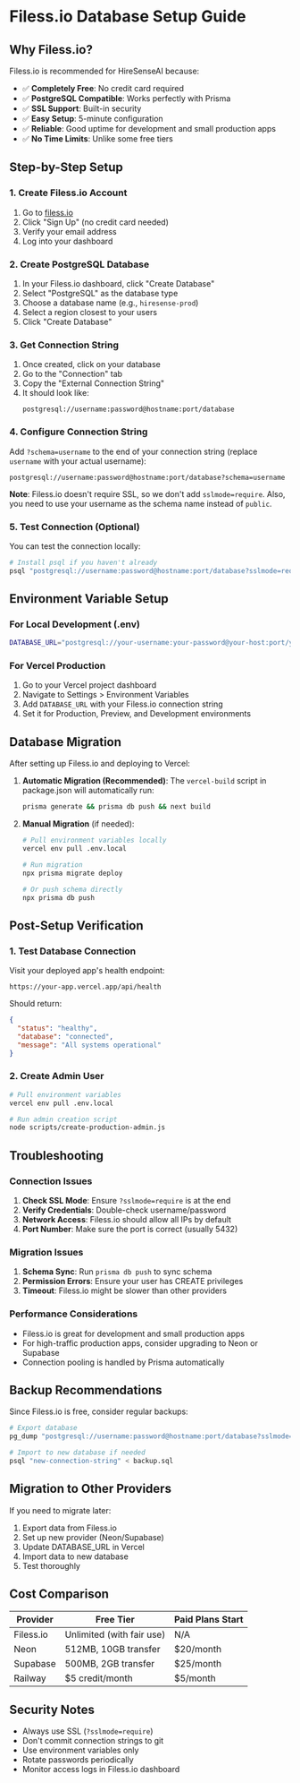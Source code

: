 # Filess.io Database Setup Guide

## Why Filess.io?

Filess.io is recommended for HireSenseAI because:
- ✅ **Completely Free**: No credit card required
- ✅ **PostgreSQL Compatible**: Works perfectly with Prisma
- ✅ **SSL Support**: Built-in security
- ✅ **Easy Setup**: 5-minute configuration
- ✅ **Reliable**: Good uptime for development and small production apps
- ✅ **No Time Limits**: Unlike some free tiers

## Step-by-Step Setup

### 1. Create Filess.io Account
1. Go to [filess.io](https://filess.io)
2. Click "Sign Up" (no credit card needed)
3. Verify your email address
4. Log into your dashboard

### 2. Create PostgreSQL Database
1. In your Filess.io dashboard, click "Create Database"
2. Select "PostgreSQL" as the database type
3. Choose a database name (e.g., `hiresense-prod`)
4. Select a region closest to your users
5. Click "Create Database"

### 3. Get Connection String
1. Once created, click on your database
2. Go to the "Connection" tab
3. Copy the "External Connection String"
4. It should look like:
   ```
   postgresql://username:password@hostname:port/database
   ```

### 4. Configure Connection String
Add `?schema=username` to the end of your connection string (replace `username` with your actual username):
```
postgresql://username:password@hostname:port/database?schema=username
```

**Note**: Filess.io doesn't require SSL, so we don't add `sslmode=require`. Also, you need to use your username as the schema name instead of `public`.

### 5. Test Connection (Optional)
You can test the connection locally:
```bash
# Install psql if you haven't already
psql "postgresql://username:password@hostname:port/database?sslmode=require"
```

## Environment Variable Setup

### For Local Development (.env)
```bash
DATABASE_URL="postgresql://your-username:your-password@your-host:port/your-database?schema=public"
```

### For Vercel Production
1. Go to your Vercel project dashboard
2. Navigate to Settings > Environment Variables
3. Add `DATABASE_URL` with your Filess.io connection string
4. Set it for Production, Preview, and Development environments

## Database Migration

After setting up Filess.io and deploying to Vercel:

1. **Automatic Migration (Recommended)**:
   The `vercel-build` script in package.json will automatically run:
   ```bash
   prisma generate && prisma db push && next build
   ```

2. **Manual Migration** (if needed):
   ```bash
   # Pull environment variables locally
   vercel env pull .env.local
   
   # Run migration
   npx prisma migrate deploy
   
   # Or push schema directly
   npx prisma db push
   ```

## Post-Setup Verification

### 1. Test Database Connection
Visit your deployed app's health endpoint:
```
https://your-app.vercel.app/api/health
```

Should return:
```json
{
  "status": "healthy",
  "database": "connected",
  "message": "All systems operational"
}
```

### 2. Create Admin User
```bash
# Pull environment variables
vercel env pull .env.local

# Run admin creation script
node scripts/create-production-admin.js
```

## Troubleshooting

### Connection Issues
1. **Check SSL Mode**: Ensure `?sslmode=require` is at the end
2. **Verify Credentials**: Double-check username/password
3. **Network Access**: Filess.io should allow all IPs by default
4. **Port Number**: Make sure the port is correct (usually 5432)

### Migration Issues
1. **Schema Sync**: Run `prisma db push` to sync schema
2. **Permission Errors**: Ensure your user has CREATE privileges
3. **Timeout**: Filess.io might be slower than other providers

### Performance Considerations
- Filess.io is great for development and small production apps
- For high-traffic production apps, consider upgrading to Neon or Supabase
- Connection pooling is handled by Prisma automatically

## Backup Recommendations

Since Filess.io is free, consider regular backups:

```bash
# Export database
pg_dump "postgresql://username:password@hostname:port/database?sslmode=require" > backup.sql

# Import to new database if needed
psql "new-connection-string" < backup.sql
```

## Migration to Other Providers

If you need to migrate later:

1. Export data from Filess.io
2. Set up new provider (Neon/Supabase)
3. Update DATABASE_URL in Vercel
4. Import data to new database
5. Test thoroughly

## Cost Comparison

| Provider | Free Tier | Paid Plans Start |
|----------|-----------|------------------|
| Filess.io | Unlimited (with fair use) | N/A |
| Neon | 512MB, 10GB transfer | $20/month |
| Supabase | 500MB, 2GB transfer | $25/month |
| Railway | $5 credit/month | $5/month |

## Security Notes

- Always use SSL (`?sslmode=require`)
- Don't commit connection strings to git
- Use environment variables only
- Rotate passwords periodically
- Monitor access logs in Filess.io dashboard
